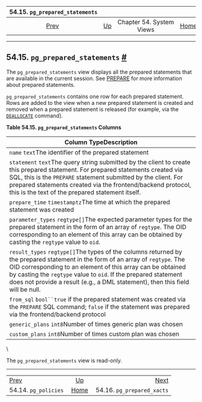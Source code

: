 <!--?xml version="1.0" encoding="UTF-8" standalone="no"?-->

|           54.15. `pg_prepared_statements`           |                                             |                          |                                                       |                                                                 |
| :-------------------------------------------------: | :------------------------------------------ | :----------------------: | ----------------------------------------------------: | --------------------------------------------------------------: |
| [Prev](view-pg-policies.html "54.14. pg_policies")  | [Up](views.html "Chapter 54. System Views") | Chapter 54. System Views | [Home](index.html "PostgreSQL 17devel Documentation") |  [Next](view-pg-prepared-xacts.html "54.16. pg_prepared_xacts") |

***

## 54.15. `pg_prepared_statements` [#](#VIEW-PG-PREPARED-STATEMENTS)

[]()

The `pg_prepared_statements` view displays all the prepared statements that are available in the current session. See [PREPARE](sql-prepare.html "PREPARE") for more information about prepared statements.

`pg_prepared_statements` contains one row for each prepared statement. Rows are added to the view when a new prepared statement is created and removed when a prepared statement is released (for example, via the [`DEALLOCATE`](sql-deallocate.html "DEALLOCATE") command).

**Table 54.15. `pg_prepared_statements` Columns**

| Column TypeDescription                                                                                                                                                                                                                                                                                                                            |
| ------------------------------------------------------------------------------------------------------------------------------------------------------------------------------------------------------------------------------------------------------------------------------------------------------------------------------------------------- |
| `name` `text`The identifier of the prepared statement                                                                                                                                                                                                                                                                                             |
| `statement` `text`The query string submitted by the client to create this prepared statement. For prepared statements created via SQL, this is the `PREPARE` statement submitted by the client. For prepared statements created via the frontend/backend protocol, this is the text of the prepared statement itself.                             |
| `prepare_time` `timestamptz`The time at which the prepared statement was created                                                                                                                                                                                                                                                                  |
| `parameter_types` `regtype[]`The expected parameter types for the prepared statement in the form of an array of `regtype`. The OID corresponding to an element of this array can be obtained by casting the `regtype` value to `oid`.                                                                                                             |
| `result_types` `regtype[]`The types of the columns returned by the prepared statement in the form of an array of `regtype`. The OID corresponding to an element of this array can be obtained by casting the `regtype` value to `oid`. If the prepared statement does not provide a result (e.g., a DML statement), then this field will be null. |
| `from_sql` `bool``true` if the prepared statement was created via the `PREPARE` SQL command; `false` if the statement was prepared via the frontend/backend protocol                                                                                                                                                                              |
| `generic_plans` `int8`Number of times generic plan was chosen                                                                                                                                                                                                                                                                                     |
| `custom_plans` `int8`Number of times custom plan was chosen                                                                                                                                                                                                                                                                                       |

\


The `pg_prepared_statements` view is read-only.

***

|                                                     |                                                       |                                                                 |
| :-------------------------------------------------- | :---------------------------------------------------: | --------------------------------------------------------------: |
| [Prev](view-pg-policies.html "54.14. pg_policies")  |      [Up](views.html "Chapter 54. System Views")      |  [Next](view-pg-prepared-xacts.html "54.16. pg_prepared_xacts") |
| 54.14. `pg_policies`                                | [Home](index.html "PostgreSQL 17devel Documentation") |                                      54.16. `pg_prepared_xacts` |
